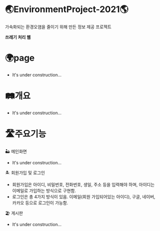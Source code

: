 # 🌏EnvironmentProject-2021🌎
가속화되는 환경오염을 줄이기 위해 만든 정보 제공 프로젝트

**쓰레기 처리 웹**
  
# 🌍page
  * It's under construction...
  
# 🛤개요
  * It's under construction...
  
# 🛣주요기능
  
  🏜 메인화면
  * It's under construction...

  🏝 회원가입 및 로그인
  * 회원가입은 아이디, 비밀번호, 전화번호, 생일, 주소 등을 입력해야 하며, 아이디는 이메일로 가입하는 방식으로 구현함.
  * 로그인은 총 4가지 방식이 있음. 이메일(회원 가입되어있는 아이디), 구글, 네이버, 카카오 등으로 로그인이 가능함.
  
  🏖 게시판
  * It's under construction...
